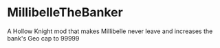 ﻿# MillibelleTheBanker

A Hollow Knight mod that makes Millibelle never leave and increases the bank's Geo cap to 99999
